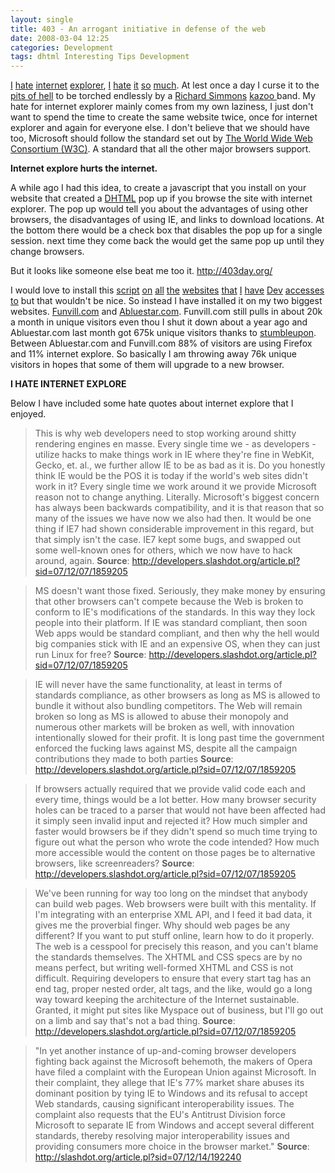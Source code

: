 ```yaml
---
layout: single
title: 403 - An arrogant initiative in defense of the web
date: 2008-03-04 12:25
categories: Development
tags: dhtml Interesting Tips Development
---
```

<a href="http://www.webdesignerwall.com/general/trash-all-ie-hacks/">I</a> <a href="http://urbansemiotic.com/2006/01/13/why-i-hate-internet-explorer/">hate</a> <a href="http://ie.jemjabella.com/">internet</a> <a href="http://www.456bereastreet.com/archive/200605/microsoft_and_internet_explorer_vs_web_standards/">explorer</a>, <a href="http://www.negative99.com/archive/220">I</a> <a href="http://www.positioniseverything.net/explorer.html">hate</a> <a href="http://www.communitymx.com/content/article.cfm?page=2&amp;cid=C37E0">it</a> <a href="http://www.free-bees.co.uk/articles/ihateie/">so</a> <a href="http://blogs.msdn.com/cwilso/archive/2006/05/11/595536.aspx">much</a>. At lest once a day I curse it to the <a href="http://en.wikipedia.org/wiki/Tartarus">pits of hell</a> to be torched endlessly by a <a href="http://en.wikipedia.org/wiki/Richard_Simmons">Richard Simmons</a> <a href="http://en.wikipedia.org/wiki/Kazoo">kazoo </a>band. My hate for internet explorer mainly comes from my own laziness, I just don't want to spend the time to create the same website twice, once for internet explorer and again for everyone else. I don't believe that we should have too, Microsoft should follow the standard set out by <a href="http://www.w3.org/">The World Wide Web Consortium (W3C)</a>. A standard that all the other major browsers support.

<strong>Internet explore hurts the internet. </strong>

A while ago I had this idea, to create a javascript that you install on your website that created a <a href="http://en.wikipedia.org/wiki/Dynamic_HTML">DHTML</a> pop up if you browse the site with internet explorer. The pop up would tell you about the advantages of using other browsers, the disadvantages of using IE, and links to download locations. At the bottom there would be a check box that disables the pop up for a single session. next time they come back the would get the same pop up until they change browsers.

But it looks like someone else beat me too it. <a href="http://403day.org/">http://403day.org/</a>

I would love to install this <a href="http://www.jaydensmethurst.com/">script</a> <a href="http://www.kevingsanders.com/">on</a> <a href="http://www.chipkin.com">all</a> <a href="http://www.camilladerrico.com/">the</a> <a href="http://www.criticaloddness.com/">websites</a> <a href="http://www.ill-esha.com">that</a> <a href="http://www.everydayfiction.com/">I</a> <a href="http://rulingatlife.com/">have</a> <a href="http://www.axxiumpaintball.com">Dev</a> <a href="http://www.alephersatz.com">accesses</a> <a href="http://www.istolethebaby.com">to</a> but that wouldn't be nice. So instead I have installed it on my two biggest websites. <a href="http://www.funvill.com">Funvill.com</a> and <a href="http://www.abluestar.com/">Abluestar.com</a>. Funvill.com still pulls in about 20k a month in unique visitors even thou I shut it down about a year ago and Abluestar.com last month got 675k unique visitors thanks to <a href="http://www.stumbleupon.com/">stumbleupon</a>. Between Abluestar.com and Funvill.com 88% of visitors are using Firefox and 11% internet explore. So basically I am throwing away 76k unique visitors in hopes that some of them will upgrade to a new browser.

<strong>I HATE INTERNET EXPLORE</strong>

Below I have included some hate quotes about internet explore that I enjoyed.
<blockquote>This is why web developers need to stop working around shitty rendering engines en masse. Every single time we - as developers - utilize hacks to make things work in IE where they're fine in WebKit, Gecko, et. al., we further allow IE to be as bad as it is. Do you honestly think IE would be the POS it is today if the world's web sites didn't work in it? Every single time we work around it we provide Microsoft reason not to change anything. Literally. Microsoft's biggest concern has always been backwards compatibility, and it is that reason that so many of the issues we have now we also had then. It would be one thing if IE7 had shown considerable improvement in this regard, but that simply isn't the case. IE7 kept some bugs, and swapped out some well-known ones for others, which we now have to hack around, again.
<strong>Source</strong>: <a href="http://developers.slashdot.org/article.pl?sid=07/12/07/1859205">http://developers.slashdot.org/article.pl?sid=07/12/07/1859205</a></blockquote>
<blockquote>MS doesn't want those fixed. Seriously, they make money by ensuring that other browsers can't compete because the Web is broken to conform to IE's modifications of the standards. In this way they lock people into their platform. If IE was standard compliant, then soon Web apps would be standard compliant, and then why the hell would big companies stick with IE and an expensive OS, when they can just run Linux for free?
<strong>Source</strong>: <a href="http://developers.slashdot.org/article.pl?sid=07/12/07/1859205">http://developers.slashdot.org/article.pl?sid=07/12/07/1859205</a></blockquote>
<blockquote>IE will never have the same functionality, at least in terms of standards compliance, as other browsers as long as MS is allowed to bundle it without also bundling competitors. The Web will remain broken so long as MS is allowed to abuse their monopoly and numerous other markets will be broken as well, with innovation intentionally slowed for their profit. It is long past time the government enforced the fucking laws against MS, despite all the campaign contributions they made to both parties
<strong>Source</strong>: <a href="http://developers.slashdot.org/article.pl?sid=07/12/07/1859205">http://developers.slashdot.org/article.pl?sid=07/12/07/1859205</a></blockquote>
<blockquote>If browsers actually required that we provide valid code each and every time, things would be a lot better. How many browser security holes can be traced to a parser that would not have been affected had it simply seen invalid input and rejected it? How much simpler and faster would browsers be if they didn't spend so much time trying to figure out what the person who wrote the code intended? How much more accessible would the content on those pages be to alternative browsers, like screenreaders?
<strong>Source</strong>: <a href="http://developers.slashdot.org/article.pl?sid=07/12/07/1859205">http://developers.slashdot.org/article.pl?sid=07/12/07/1859205</a></blockquote>
<blockquote>We've been running for way too long on the mindset that anybody can build web pages. Web browsers were built with this mentality. If I'm integrating with an enterprise XML API, and I feed it bad data, it gives me the proverbial finger. Why should web pages be any different? If you want to put stuff online, learn how to do it properly. The web is a cesspool for precisely this reason, and you can't blame the standards themselves. The XHTML and CSS specs are by no means perfect, but writing well-formed XHTML and CSS is not difficult. Requiring developers to ensure that every start tag has an end tag, proper nested order, alt tags, and the like, would go a long way toward keeping the architecture of the Internet sustainable. Granted, it might put sites like Myspace out of business, but I'll go out on a limb and say that's not a bad thing.
<strong>Source</strong>: <a href="http://developers.slashdot.org/article.pl?sid=07/12/07/1859205">http://developers.slashdot.org/article.pl?sid=07/12/07/1859205</a></blockquote>
<blockquote>"In yet another instance of up-and-coming browser developers fighting back against the Microsoft behemoth, the makers of Opera have filed a complaint with the European Union against Microsoft. In their complaint, they allege that IE's 77% market share abuses its dominant position by tying IE to Windows and its refusal to accept Web standards, causing significant interoperability issues. The complaint also requests that the EU's Antitrust Division force Microsoft to separate IE from Windows and accept several different standards, thereby resolving major interoperability issues and providing consumers more choice in the browser market."
<strong>Source</strong>: <a href="http://slashdot.org/article.pl?sid=07/12/14/192240">http://slashdot.org/article.pl?sid=07/12/14/192240</a></blockquote>
